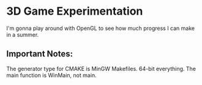 # 3D Game Experimentation

I'm gonna play around with OpenGL to see how much progress I can make in a summer.

## Important Notes:
The generator type for CMAKE is MinGW Makefiles. 64-bit everything.
The main function is WinMain, not main.